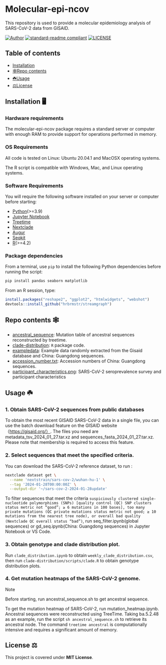 # Molecular-epi-ncov
This repository is used to provide a molecular epidemiology analysis of SARS-CoV-2 data from GISAID.

[![Author](https://img.shields.io/badge/Author-QiuMing-blue.svg "Author")](https://github.com/tyumen001 "Author")
[![standard-readme compliant](https://img.shields.io/badge/readme%20style-standard-brightgreen.svg?style=flat-square)](https://github.com/RichardLitt/standard-readme)
[![LICENSE](https://img.shields.io/github/license/JoeyBling/hexo-theme-yilia-plus "LICENSE")](./LICENSE "LICENSE")

## Table of contents

* [Installation](https://github.com/tyumen001/molecular-epi-ncov/blob/main/README.md#installation-%EF%B8%8F)
* [🕸️Repo contents](#🕸️Repo-contents)
* [☘️Usage](#☘️Usage)
* [⚖️License](#⚖️License)

## Installation 🖥️

### Hardware requirements
The molecular-epi-ncov package requires a standard server or computer with enough RAM to provide support for operations performed in memory.

### OS Requirements

All code is tested on Linux: Ubuntu 20.04.1 and MacOSX operating systems.

The R script is compatible with Windows, Mac, and Linux operating systems.

### Software Requirements

You will require the following software installed on your server or computer before starting:

* [Python](https://www.python.org/)(>=3.9)
* [Jupyter Notebook](https://jupyter.org/)
* [Treetime](https://github.com/neherlab/treetime)
* [Nextclade](https://nextstrain.org/)
* [Augur](https://docs.nextstrain.org/projects/augur/en/stable/index.html)
* [Seqkit](https://bioinf.shenwei.me/seqkit/)
* [R](https://cloud.r-project.org/)(>=4.2)

### Package dependencies

From a terminal, use `pip` to install the following Python dependencies before running the script:

```sh
pip install pandas seaborn matplotlib
```

From an R session, type:

```R
install.packages("reshape2", "ggplot2", "htmlwidgets", "webshot")
devtools::install_github("hrbrmstr/streamgraph")
```

## Repo contents 🕸️

* [ancestral_sequence](./ancestral_sequence): Mutation table of ancestral sequences reconstructed by treetime.
* [clade-distribution](./clade-distribution): `R` package code.
* [exampledata](./exampledata): Example data randomly extracted from the Gisaid database and China: Guangdong sequences.
* [accession_number.txt](./accession_number.txt): Accession numbers of China: Guangdong sequences.
* [participant_characteristics.png](./participant_characteristics.png): SARS-CoV-2 seroprevalence survey and participant characteristics

## Usage ☘️

### 1. Obtain SARS-CoV-2 sequences from public databases

To obtain the most recent GISAID SARS-CoV-2 data in a single file, you can use the batch download feature on the GISAID website（https://gisaid.org/）. The files you need are metadata_tsv_2024_01_27.tar.xz and sequences_fasta_2024_01_27.tar.xz. Please note that membership is required to access this feature.

### 2. Select sequences that meet the specified criteria.

You can download the SARS-CoV-2 reference dataset, to run :
```sh
nextclade dataset get \
  --name 'nextstrain/sars-cov-2/wuhan-hu-1' \
  --tag '2024-01-28T00:00:00Z' \
  --output-dir '~/sars-cov-2-2024-01-28update'
```
To filter sequences that meet the criteria `suspiciously clustered single-nucleotide polymorphisms (SNPs) [quality control (QC) SNP clusters status metric not “good”; ≥ 6 mutations in 100 bases], too many private mutations (QC private mutations status metric not good; ≥ 10 mutations from the nearest tree node), or overall bad quality (Nextclade QC overall status “bad”)`, run seq_filter.ipynb(global sequences) or gd_seq.ipynb(China: Guangdong sequences) in Jupyter Notebook or VS Code.

### 3. Obtain genotype and clade distribution plot.

Run `clade_distribution.ipynb` to obtain `weekly_clade_distribution.csv`, then run `clade-distribution/scripts/clade.R` to obtain genotype distribution plots.

### 4. Get mutation heatmaps of the SARS-CoV-2 genome.

> [!NOTE]
> Before starting, run ancestral_sequence.sh to get ancestral sequence.

To get the mutation heatmap of SARS-CoV-2, run mutation_heatmap.ipynb. Ancestral sequences were reconstructed using TreeTime. Taking ba.5.2.48 as an example, run the script `sh ancestral_sequence.sh` to retrieve its ancestral node. The command `treetime ancestral` is computationally intensive and requires a significant amount of memory.

## License ⚖️
This project is covered under **MIT License**.
